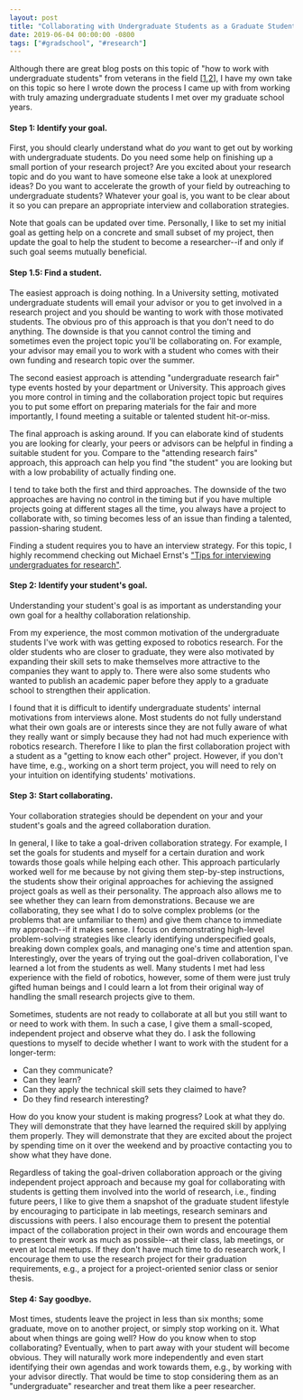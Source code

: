 ```yaml
---
layout: post
title: "Collaborating with Undergraduate Students as a Graduate Student in Research"
date: 2019-06-04 00:00:00 -0800
tags: ["#gradschool", "#research"]
---
```


Although there are great blog posts on this topic of "how to work with undergraduate students" from veterans in the field [[1](https://homes.cs.washington.edu/~mernst/advice/undergrad-research.html),[2](https://www.cs.cornell.edu/~asampson/blog/undergrads.html)], I have my own take on this topic so here I wrote down the process I came up with from working with truly amazing undergraduate students I met over my graduate school years.

#### Step 1: Identify your goal.

First, you should clearly understand what do _you_ want to get out by working with undergraduate students.
Do you need some help on finishing up a small portion of your research project?
Are you excited about your research topic and do you want to have someone else take a look at unexplored ideas?
Do you want to accelerate the growth of your field by outreaching to undergraduate students?
Whatever your goal is, you want to be clear about it so you can prepare an appropriate interview and collaboration strategies.

Note that goals can be updated over time.
Personally, I like to set my initial goal as getting help on a concrete and small subset of my project, then update the goal to help the student to become a researcher--if and only if such goal seems mutually beneficial.

#### Step 1.5: Find a student.

The easiest approach is doing nothing.
In a University setting, motivated undergraduate students will email your advisor or you to get involved in a research project and you should be wanting to work with those motivated students.
The obvious pro of this approach is that you don't need to do anything.
The downside is that you cannot control the timing and sometimes even the project topic you'll be collaborating on.
For example, your advisor may email you to work with a student who comes with their own funding and research topic over the summer.

The second easiest approach is attending "undergraduate research fair" type events hosted by your department or University.
This approach gives you more control in timing and the collaboration project topic but requires you to put some effort on preparing materials for the fair and more importantly, I found meeting a suitable or talented student hit-or-miss.

The final approach is asking around.
If you can elaborate kind of students you are looking for clearly, your peers or advisors can be helpful in finding a suitable student for you.
Compare to the "attending research fairs" approach, this approach can help you find "the student" you are looking but with a low probability of actually finding one.

I tend to take both the first and third approaches.
The downside of the two approaches are having no control in the timing but if you have multiple projects going at different stages all the time, you always have a project to collaborate with, so timing becomes less of an issue than finding a talented, passion-sharing student.

Finding a student requires you to have an interview strategy.
For this topic, I highly recommend checking out Michael Ernst's ["Tips for interviewing undergraduates for research"](https://homes.cs.washington.edu/~mernst/advice/interviewing-undergraduates.html).

#### Step 2: Identify your student's goal.

Understanding your student's goal is as important as understanding your own goal for a healthy collaboration relationship.

From my experience, the most common motivation of the undergraduate students I've work with was getting exposed to robotics research.
For the older students who are closer to graduate, they were also motivated by expanding their skill sets to make themselves more attractive to the companies they want to apply to.
There were also some students who wanted to publish an academic paper before they apply to a graduate school to strengthen their application.

I found that it is difficult to identify undergraduate students' internal motivations from interviews alone.
Most students do not fully understand what their own goals are or interests since they are not fully aware of what they really want or simply because they had not had much experience with robotics research.
Therefore I like to plan the first collaboration project with a student as a "getting to know each other" project.
However, if you don't have time, e.g., working on a short term project, you will need to rely on your intuition on identifying students' motivations.

#### Step 3: Start collaborating.

Your collaboration strategies should be dependent on your and your student's goals and the agreed collaboration duration.

In general, I like to take a goal-driven collaboration strategy.
For example, I set the goals for students and myself for a certain duration and work towards those goals while helping each other.
This approach particularly worked well for me because by not giving them step-by-step instructions, the students show their original approaches for achieving the assigned project goals as well as their personality.
The approach also allows me to see whether they can learn from demonstrations.
Because we are collaborating, they see what I do to solve complex problems (or the problems that are unfamiliar to them) and give them chance to immediate my approach--if it makes sense.
I focus on demonstrating high-level problem-solving strategies like clearly identifying underspecified goals, breaking down complex goals, and managing one's time and attention span.
Interestingly, over the years of trying out the goal-driven collaboration, I've learned a lot from the students as well.
Many students I met had less experience with the field of robotics, however, some of them were just truly gifted human beings and I could learn a lot from their original way of handling the small research projects give to them.

Sometimes, students are not ready to collaborate at all but you still want to or need to work with them.
In such a case, I give them a small-scoped, independent project and observe what they do.
I ask the following questions to myself to decide whether I want to work with the student for a longer-term:

- Can they communicate?
- Can they learn?
- Can they apply the technical skill sets they claimed to have?
- Do they find research interesting?

How do you know your student is making progress?
Look at what they do.
They will demonstrate that they have learned the required skill by applying them properly.
They will demonstrate that they are excited about the project by spending time on it over the weekend and by proactive contacting you to show what they have done.

Regardless of taking the goal-driven collaboration approach or the giving independent project approach and because my goal for collaborating with students is getting them involved into the world of research, i.e., finding future peers, I like to give them a snapshot of the graduate student lifestyle by encouraging to participate in lab meetings, research seminars and discussions with peers.
I also encourage them to present the potential impact of the collaboration project in their own words and encourage them to present their work as much as possible--at their class, lab meetings, or even at local meetups.
If they don't have much time to do research work, I encourage them to use the research project for their graduation requirements, e.g., a project for a project-oriented senior class or senior thesis.

#### Step 4: Say goodbye.

Most times, students leave the project in less than six months; some graduate, move on to another project, or simply stop working on it.
What about when things are going well?
How do you know when to stop collaborating?
Eventually, when to part away with your student will become obvious.
They will naturally work more independently and even start identifying their own agendas and work towards them, e.g., by working with your advisor directly.
That would be time to stop considering them as an "undergraduate" researcher and treat them like a peer researcher.
